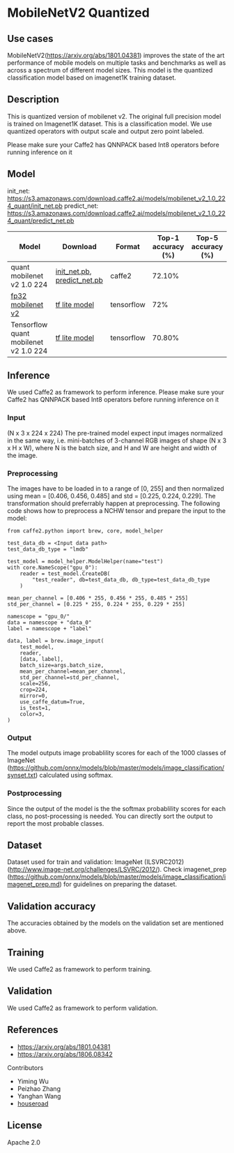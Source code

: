 # MobileNetV2 Quantized

## Use cases

MobileNetV2(https://arxiv.org/abs/1801.04381) improves the state of the art performance of mobile models on multiple tasks and benchmarks as well as across a spectrum of different model sizes. This model is the quantized classification model based on imagenet1K training dataset.

## Description

This is quantized version of mobilenet v2. The original full precision model is trained on Imagenet1K dataset. This is a classification model. We use quantized operators with output scale and output zero point labeled.

Please make sure your Caffe2 has QNNPACK based Int8 operators before running inference on it

## Model

init_net: https://s3.amazonaws.com/download.caffe2.ai/models/mobilenet_v2_1.0_224_quant/init_net.pb
predict_net: https://s3.amazonaws.com/download.caffe2.ai/models/mobilenet_v2_1.0_224_quant/predict_net.pb

| Model | Download | Format | Top-1 accuracy (%) | Top-5 accuracy (%) |
|-|-|-|-|-|
| quant mobilenet v2 1.0 224 | [init_net.pb](https://s3.amazonaws.com/download.caffe2.ai/models/mobilenet_v2_1.0_224_quant/init_net.pb), [predict_net.pb](https://s3.amazonaws.com/download.caffe2.ai/models/mobilenet_v2_1.0_224_quant/predict_net.pb) | caffe2 | 72.10% |
| [fp32 mobilenet v2](https://arxiv.org/abs/1801.04381) | [tf lite model](https://github.com/tensorflow/tensorflow/blob/master/tensorflow/contrib/lite/g3doc/models.md) | tensorflow | 72% |
| Tensorflow quant mobilenet v2 1.0 224 | [tf lite model](https://github.com/tensorflow/tensorflow/blob/master/tensorflow/contrib/lite/g3doc/models.md) | tensorflow | 70.80% |


## Inference

We used Caffe2 as framework to perform inference. 
Please make sure your Caffe2 has QNNPACK based Int8 operators before running inference on it

### Input

(N x 3 x 224 x 224)
The pre-trained model expect input images normalized in the same way, i.e. mini-batches of 3-channel RGB images of shape (N x 3 x H x W), where N is the batch size, and H and W are height and width of the image.

### Preprocessing

The images have to be loaded in to a range of [0, 255] and then normalized using mean = [0.406, 0.456, 0.485] and std = [0.225, 0.224, 0.229]. The transformation should preferrably happen at preprocessing.
The following code shows how to preprocess a NCHW tensor and prepare the input to the model:

```
from caffe2.python import brew, core, model_helper

test_data_db = <Input data path>
test_data_db_type = "lmdb"

test_model = model_helper.ModelHelper(name="test")
with core.NameScope("gpu_0"):
    reader = test_model.CreateDB(
        "test_reader", db=test_data_db, db_type=test_data_db_type
    )

mean_per_channel = [0.406 * 255, 0.456 * 255, 0.485 * 255]
std_per_channel = [0.225 * 255, 0.224 * 255, 0.229 * 255]

namescope = "gpu_0/"
data = namescope + "data_0"
label = namescope + "label"

data, label = brew.image_input(
    test_model,
    reader,
    [data, label],
    batch_size=args.batch_size,
    mean_per_channel=mean_per_channel,
    std_per_channel=std_per_channel,
    scale=256,
    crop=224,
    mirror=0,
    use_caffe_datum=True,
    is_test=1,
    color=3,
)
```

### Output

The model outputs image probablility scores for each of the 1000 classes of ImageNet (https://github.com/onnx/models/blob/master/models/image_classification/synset.txt) calculated using softmax.

### Postprocessing

Since the output of the model is the the softmax probablility scores for each class, no post-processing is needed. You can directly sort the output to report the most probable classes. 

## Dataset

Dataset used for train and validation: ImageNet (ILSVRC2012) (http://www.image-net.org/challenges/LSVRC/2012/). Check imagenet_prep (https://github.com/onnx/models/blob/master/models/image_classification/imagenet_prep.md) for guidelines on preparing the dataset.

## Validation accuracy

The accuracies obtained by the models on the validation set are mentioned above. 

## Training

We used Caffe2 as framework to perform training. 

## Validation

We used Caffe2 as framework to perform validation. 

## References

* https://arxiv.org/abs/1801.04381
* https://arxiv.org/abs/1806.08342

Contributors

* Yiming Wu
* Peizhao Zhang
* Yanghan Wang
* [houseroad](https://github.com/houseroad)

## License

Apache 2.0

